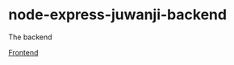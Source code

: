 # node-express-juwanji-backend
The backend

[Frontend](https://github.com/tonywied17/ng-juwanji-frontend)
